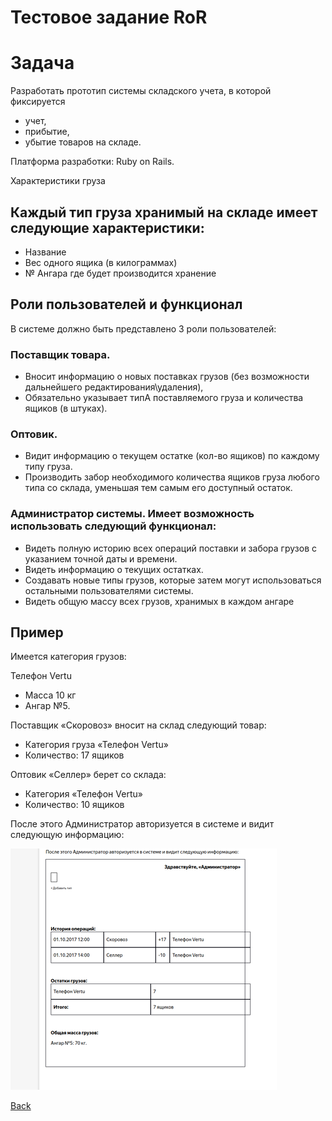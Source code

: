 # Тестовое задание RoR
# Задача

Разработать прототип системы складского учета,
в которой фиксируется
- учет,
- прибытие,
- убытие товаров на складе.

Платформа разработки: Ruby on Rails.

Характеристики груза

## Каждый тип груза хранимый на складе имеет следующие характеристики:

- Название
- Вес одного ящика (в килограммах)
- № Ангара где будет производится хранение

## Роли пользователей и функционал

В системе должно быть представлено 3 роли пользователей:

### Поставщик товара.
- Вносит информацию о новых поставках грузов (без возможности дальнейшего редактирования\удаления),
- Обязательно указывает типА поставляемого груза и количества ящиков (в штуках).

### Оптовик.
- Видит информацию о текущем остатке (кол-во ящиков) по каждому типу груза.
- Производить забор необходимого количества ящиков груза любого типа со склада, уменьшая тем самым его доступный остаток.

### Администратор системы. Имеет возможность использовать следующий функционал:
- Видеть полную историю всех операций поставки и забора грузов с указанием точной даты и времени.
- Видеть информацию о текущих остатках.
- Создавать новые типы грузов, которые затем могут использоваться остальными пользователями системы.
- Видеть общую массу всех грузов, хранимых в каждом ангаре

## Пример

Имеется категория грузов:

Телефон Vertu
- Масса 10 кг
- Ангар №5.

Поставщик «Скоровоз» вносит на склад следующий товар:

- Категория груза «Телефон Vertu»
- Количество: 17 ящиков

Оптовик «Селлер» берет со склада:
- Категория «Телефон Vertu»
- Количество: 10 ящиков

После этого Администратор авторизуется в системе и видит следующую информацию:

![image](https://github.com/niten2/test_tasks/blob/master/stock/image.png)

[Back](https://github.com/niten2/test_tasks)

